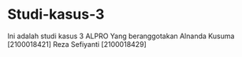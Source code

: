# Studi-kasus-3
Ini adalah studi kasus 3 ALPRO
Yang beranggotakan
Alnanda Kusuma [2100018421]
Reza Sefiyanti [2100018429]
